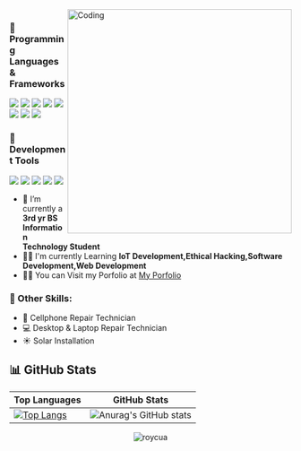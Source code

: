 
<img align="right"  alt="Coding" width="400" src="https://media.licdn.com/dms/image/C4E12AQErJsYayDutVg/article-cover_image-shrink_600_2000/0/1651835064260?e=2147483647&v=beta&t=PD7NGwk2Vh3xOA9gxf8uUsLsAt-Bvak1Hm3ruoGSxuY">

  
### 🔹 Programming Languages & Frameworks
<a href="#"><img src="https://img.shields.io/badge/JavaScript-323330?style=for-the-badge&logo=javascript&logoColor=F7DF1E"/></a>
<a href="#"><img src="https://img.shields.io/badge/React-20232A?style=for-the-badge&logo=react&logoColor=61DAFB"/></a>
<a href="#"><img src="https://img.shields.io/badge/Bootstrap-563D7C?style=for-the-badge&logo=bootstrap&logoColor=white"/></a>
<a href="#"><img src="https://img.shields.io/badge/PHP-777BB4?style=for-the-badge&logo=php&logoColor=white"/></a>
<a href="#"><img src="https://img.shields.io/badge/MySQL-4479A1?style=for-the-badge&logo=mysql&logoColor=white"/></a>
<a href="#"><img src="https://img.shields.io/badge/Firebase-FFCA28?style=for-the-badge&logo=firebase&logoColor=black"/></a>
<a href="#"><img src="https://img.shields.io/badge/Python-FFD43B?style=for-the-badge&logo=python&logoColor=blue"/></a>
<a href="#"><img src="https://img.shields.io/badge/Arduino%20C++-00979D?style=for-the-badge&logo=arduino&logoColor=white"/></a>



### 🔹 Development Tools
<a href="#"><img src="https://img.shields.io/badge/VS%20Code-007ACC?style=for-the-badge&logo=visual%20studio%20code&logoColor=white"/></a>
<a href="#"><img src="https://img.shields.io/badge/Arduino_IDE-00979D?style=for-the-badge&logo=arduino&logoColor=white"/></a>
<a href="#"><img src="https://img.shields.io/badge/PlatformIO-FF6600?style=for-the-badge&logo=platformio&logoColor=white"/></a>
<a href="#"><img src="https://img.shields.io/badge/Vite-646CFF?style=for-the-badge&logo=vite&logoColor=white"/></a>
<a href="#"><img src="https://img.shields.io/badge/Git-F05032?style=for-the-badge&logo=git&logoColor=white"/></a>


- 🔭 I’m currently a **3rd yr BS Information Technology Student** 
- 👨‍💻 I'm currently Learning **IoT Development,Ethical Hacking,Software Development,Web Development**
- 👨‍💻 You can Visit my Porfolio at [My Porfolio](https://roy-c.vercel.app/)

### 🔹 Other Skills: 
- 📱 Cellphone Repair Technician
- 💻 Desktop & Laptop Repair Technician
- ☀️ Solar Installation

## 📊 GitHub Stats
| Top Languages | GitHub Stats |
|--------------|-------------|
| [![Top Langs](https://github-readme-stats.vercel.app/api/top-langs/?username=roycuadra&layout=pie&theme=midnight-purple&hide_border=true)](https://github.com/anuraghazra/github-readme-stats) | ![Anurag's GitHub stats](https://github-readme-stats.vercel.app/api?username=roycuadra&theme=midnight-purple&show_icons=true&hide_border=true) |

<p align="center"> <img src="https://komarev.com/ghpvc/?username=roycuadra&label=Profile%20views&color=0e75b6&style=flat" alt="roycua" /> </p>
</div>







